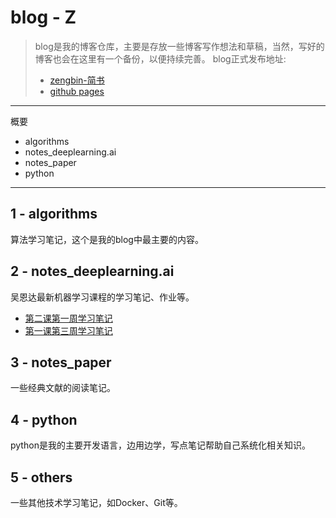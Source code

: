 # blog - Z
>blog是我的博客仓库，主要是存放一些博客写作想法和草稿，当然，写好的博客也会在这里有一个备份，以便持续完善。
>blog正式发布地址:
>* [zengbin-简书](http://www.jianshu.com/u/0cd3889d64bb)
>* [github pages](https://zengbin93.github.io/blog/)

---
概要
* algorithms
* notes_deeplearning.ai
* notes_paper
* python

---
## 1 - algorithms

算法学习笔记，这个是我的blog中最主要的内容。

## 2 - notes_deeplearning.ai

吴恩达最新机器学习课程的学习笔记、作业等。
* [第二课第一周学习笔记](https://zengbin93.github.io/blog/html/ng_%E7%AC%AC%E4%BA%8C%E8%AF%BE_%E7%AC%AC%E4%B8%80%E5%91%A8%E5%AD%A6%E4%B9%A0%E7%AC%94%E8%AE%B0.html)
* [第一课第三周学习笔记](https://zengbin93.github.io/blog/html/ng_%E7%AC%AC%E4%B8%80%E8%AF%BE_%E7%AC%AC%E4%B8%89%E5%91%A8%E5%AD%A6%E4%B9%A0%E7%AC%94%E8%AE%B0.html)


## 3 - notes_paper

一些经典文献的阅读笔记。

## 4 - python

python是我的主要开发语言，边用边学，写点笔记帮助自己系统化相关知识。

## 5 - others

一些其他技术学习笔记，如Docker、Git等。


